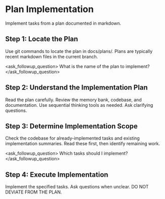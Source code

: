 # Plan Implementation

Implement tasks from a plan documented in markdown.

## Step 1: Locate the Plan
Use git commands to locate the plan in docs/plans/. Plans are typically recent markdown files in the current branch.

<ask_followup_question>
<question>What is the name of the plan to implement?</question>
</ask_followup_question>

## Step 2: Understand the Implementation Plan
Read the plan carefully. Review the memory bank, codebase, and documentation. Use sequential thinking tools as needed. Ask clarifying questions.

## Step 3: Determine Implementation Scope
Check the codebase for already-implemented tasks and existing implementation summaries. Read these first, then identify remaining work.

<ask_followup_question>
<question>Which tasks should I implement?</question>
</ask_followup_question>

## Step 4: Execute Implementation
Implement the specified tasks. Ask questions when unclear. DO NOT DEVIATE FROM THE PLAN.
